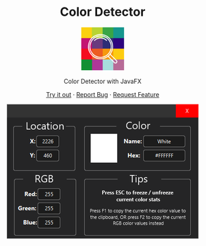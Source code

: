 <p align="center">
    <h1 align="center">Color Detector</h1>
    <p align="center">
    <img src="app-icon.png" alt="icon" width="100" >
    </p>
    <p align="center">
        Color Detector with JavaFX
    </p>
    <p  align="center">
        <a href="https://github.com/Don-Cryptus/ColorDetector/releases/latest">Try it out</a>
        ·
        <a href="https://github.com/Don-Cryptus/ColorDetector/issues">Report Bug</a>
        ·
        <a href="https://github.com/Don-Cryptus/ColorDetector/issues">Request Feature</a>
        <br />
    </p>
    <p align="center">
    <img src="app.png" alt="App" >
    </p>
</p>
